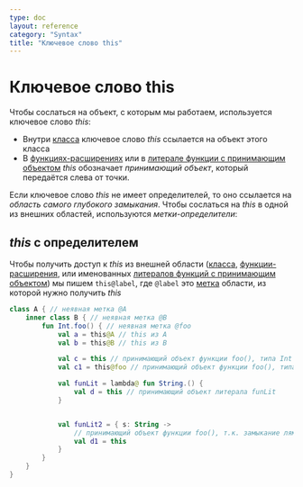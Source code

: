 ```yaml
---
type: doc
layout: reference
category: "Syntax"
title: "Ключевое слово this"
---
```


<!--# This Expression-->
# Ключевое слово this

<!--To denote the current _receiver_, we use *this*{: .keyword } expressions:-->
Чтобы сослаться на объект, с которым мы работаем, используется ключевое слово *this*:

<!--* In a member of a [class](classes.html#inheritance), *this*{: .keyword } refers to the current object of that class
* In an [extension function](extensions.html) or a [function literal with receiver](lambdas.html#function-literals-with-receiver),
*this*{: .keyword } denotes the _receiver_ parameter that is passed on the left-hand side of a dot.-->
* Внутри [класса](classes.html) ключевое слово *this* ссылается на объект этого класса
* В [функциях-расширениях](extensions.html) или в [литерале функции с принимающим объектом](lambdas.html) *this* обозначает 
_принимающий объект_, который передаётся слева от точки. 

<!--If *this*{: .keyword } has no qualifiers, it refers to the _innermost enclosing scope_. 
To refer to *this*{: .keyword } in other scopes, _label qualifiers_ are used:-->
Если ключевое слово *this* не имеет определителей, то оно ссылается на _область самого глубокого замыкания_.
Чтобы сослаться на *this* в одной из внешних областей, используются _метки-определители_:

<!--## Qualified *this*{: .keyword }
{:#qualified}-->
## *this* с определителем

<!--To access *this*{: .keyword } from an outer scope (a [class](classes.html), or [extension function](extensions.html),
or labeled [function literal with receiver](lambdas.html#function-literals-with-receiver)) we write `this@label` where `@label` is a [label](returns.html)
on the scope *this*{: .keyword } is meant to be from:-->

Чтобы получить доступ к *this* из внешней области ([класса](classes.html), [функции-расширения](extensions.html),
или именованных [литералов функций с принимающим объектом](lambdas.html)) мы пишем `this@label`, где `@label` это [метка](returns.html) области, из которой нужно получить *this*

``` kotlin
class A { // неявная метка @A
    inner class B { // неявная метка @B
        fun Int.foo() { // неявная метка @foo
            val a = this@A // this из A
            val b = this@B // this из B

            val c = this // принимающий объект функции foo(), типа Int
            val c1 = this@foo // принимающий объект функции foo(), типа Int

            val funLit = lambda@ fun String.() {
                val d = this // принимающий объект литерала funLit
            }


            val funLit2 = { s: String ->
                // принимающий объект функции foo(), т.к. замыкание лямбды не имеет принимающего объекта
                val d1 = this
            }
        }
    }
}
```
